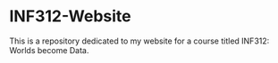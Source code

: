 # INF312-Website

This is a repository dedicated to my website for a course titled INF312: Worlds become Data.
